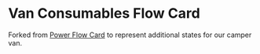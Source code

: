 # Van Consumables Flow Card

Forked from [Power Flow Card](https://github.com/ulic75/power-flow-card) to
represent additional states for our camper van.

